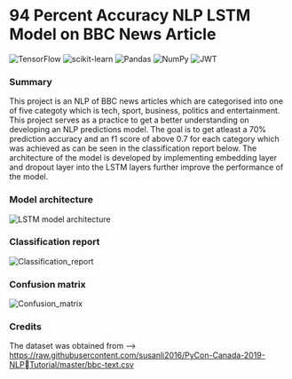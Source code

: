 # 94 Percent Accuracy NLP LSTM Model on BBC News Article

![TensorFlow](https://img.shields.io/badge/TensorFlow-%23FF6F00.svg?style=for-the-badge&logo=TensorFlow&logoColor=white)
![scikit-learn](https://img.shields.io/badge/scikit--learn-%23F7931E.svg?style=for-the-badge&logo=scikit-learn&logoColor=white)
![Pandas](https://img.shields.io/badge/pandas-%23150458.svg?style=for-the-badge&logo=pandas&logoColor=white)
![NumPy](https://img.shields.io/badge/numpy-%23013243.svg?style=for-the-badge&logo=numpy&logoColor=white)
![JWT](https://img.shields.io/badge/JWT-black?style=for-the-badge&logo=JSON%20web%20tokens)

### Summary
This project is an NLP of BBC news articles which are categorised into one of five categoty which is tech, sport, business, politics and entertainment. This project serves as a practice to get a better understanding on developing an NLP predictions model. The goal is to get atleast a 70% prediction accuracy and an f1 score of above 0.7 for each category which was achieved as can be seen in the classification report below. The architecture of the model is developed by implementing embedding layer and dropout layer into the LSTM layers further improve the performance of the model. 

### Model architecture
![LSTM model architecture](https://user-images.githubusercontent.com/121662880/211511980-af95f455-7ee3-4f6a-9449-06155977deb2.png)

### Classification report
![Classification_report](https://user-images.githubusercontent.com/121662880/211512492-e46a018b-32b4-405c-91fa-8ac0d59c7fa2.PNG)

### Confusion matrix
![Confusion_matrix](https://user-images.githubusercontent.com/121662880/211512550-7bb8f594-68a9-424b-b381-f175392fc414.png)

### Credits
The dataset was obtained from --> https://raw.githubusercontent.com/susanli2016/PyCon-Canada-2019-NLPTutorial/master/bbc-text.csv
